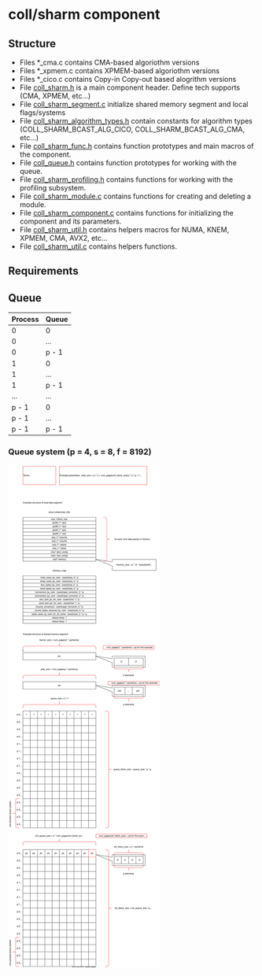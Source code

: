 # coll/sharm component

## Structure

- Files *_cma.c contains CMA-based algoriothm versions
- Files *_xpmem.c contains XPMEM-based algoriothm versions
- Files *_cico.c contains Copy-in Copy-out based alogrithm versions
- File [coll_sharm.h](coll_sharm.h) is a main component header. Define tech supports (CMA, XPMEM, etc...)
- File [coll_sharm_segment.c](coll_sharm_segment.c) initialize shared memory segment and local flags/systems
- File [coll_sharm_algorithm_types.h](coll_sharm_algorithm_types.h) contain constants for algorithm types (COLL_SHARM_BCAST_ALG_CICO, COLL_SHARM_BCAST_ALG_CMA, etc...)
- File [coll_sharm_func.h](coll_sharm_func.h) contains function prototypes and main macros of the component.
- File [coll_queue.h](coll_queue.h) contains function prototypes for working with the queue.
- File [coll_sharm_profiling.h](coll_sharm_profiling.h) contains functions for working with the profiling subsystem.
- File [coll_sharm_module.c](coll_sharm_module.c) contains functions for creating and deleting a module.
- File [coll_sharm_component.c](coll_sharm_component.c) contains functions for initializing the component and its parameters.
- File [coll_sharm_util.h](coll_sharm_util.h) contains helpers macros for NUMA, KNEM, XPMEM, CMA, AVX2, etc...
- File [coll_sharm_util.c](coll_sharm_util.c) contains helpers functions.

## Requirements

## Queue

| Process |  Queue  |
|---------|---------|
|    0    |    0    |
|    0    |   ...   |
|    0    |  p - 1  |
|    1    |    0    |
|    1    |   ...   |
|    1    |  p - 1  |
|   ...   |   ...   |
|  p - 1  |    0    |
|  p - 1  |   ...   |
|  p - 1  |  p - 1  |

### Queue system (p = 4, s = 8, f = 8192)

![Alt text](docs/memmap.drawio.svg)
